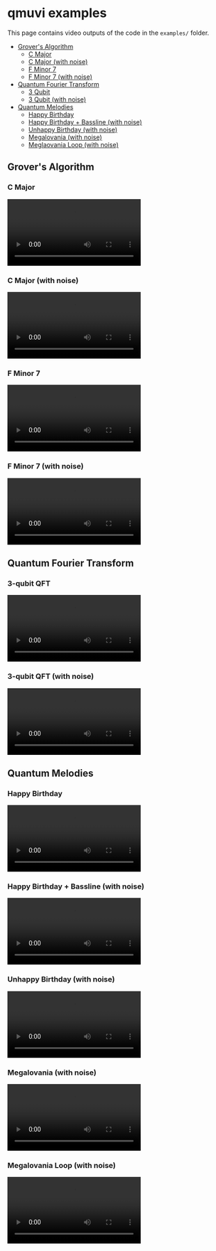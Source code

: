 # qmuvi examples

This page contains video outputs of the code in the `examples/` folder.

- [Grover's Algorithm](#grover)
  - [C Major](#grovercmajor)
  - [C Major (with noise)](#grovercmajornoisy)
  - [F Minor 7](#groverfmin7)
  - [F Minor 7 (with noise)](#groverfmin7noisy)
- [Quantum Fourier Transform](#qft)
  - [3 Qubit](#3qubitqft)
  - [3 Qubit (with noise)](#3qubitqftwithnoise)
- [Quantum Melodies](#melodies)
  - [Happy Birthday](#happybirthday)
  - [Happy Birthday + Bassline (with noise)](#happybirthdaybassline)
  - [Unhappy Birthday (with noise)](#unhappybirthday)
  - [Megalovania (with noise)](#megalovania)
  - [Meglaovania Loop (with noise)](#megalovanialoop)

<a name="grover"/>

## Grover's Algorithm

<a name="grovercmajor"/>

### C Major

<video src="https://user-images.githubusercontent.com/14325614/227772719-a341769d-b578-4d23-9e7d-c18462bd1c22.webm" alt="grover_Cmaj"></video>

<a name="grovercmajornoisy"/>

### C Major (with noise)

<video src="https://user-images.githubusercontent.com/14325614/227772654-3ad5a1f8-d2a8-40ae-8975-498a13eed224.webm" alt="grover_Cmaj_noisy"></video>

<a name="groverfmin7"/>

### F Minor 7

<video src="https://user-images.githubusercontent.com/14325614/227772746-2d47c2b4-fa72-403c-956a-c4d7408b7998.webm" alt="grover_Fmin_seven"></video>

<a name="groverfmin7noisy"/>

### F Minor 7 (with noise)
         
<video src="https://user-images.githubusercontent.com/14325614/227772762-00d725e9-7a92-4187-ad4a-3a4a55514b0d.webm" alt="grover_Fmin_seven_noisy"></video>


<a name="qft"/>

## Quantum Fourier Transform

<a name="3qubitqft"/>

### 3-qubit QFT

<video src="https://user-images.githubusercontent.com/14325614/227772787-db70bfa0-d64f-413b-9bbb-6fe0c041d3e0.webm" alt="simple_qft3"></video>

<a name="3qubitqftwithnoise"/>

### 3-qubit QFT (with noise)

<video src="https://user-images.githubusercontent.com/14325614/227772789-8836aa38-c35f-4685-b8e1-5d9964966379.webm" alt="qft3"></video>

<a name="melodies"/>

## Quantum Melodies

<a name="happybirthday"/>

### Happy Birthday

<video src="https://user-images.githubusercontent.com/14325614/227772829-fbf7d179-81de-42ea-a459-99f91fead994.webm" alt="happy_bday"></video>

<a name="happybirthdaybassline"/>

### Happy Birthday + Bassline (with noise)

<video src="https://user-images.githubusercontent.com/14325614/227772851-0e2c6b04-0e17-4ee2-80cf-3f202ffc2931.webm" alt="happy_bday_bassline"></video>

<a name="unhappybirthday"/>

### Unhappy Birthday (with noise)

<video src="https://user-images.githubusercontent.com/14325614/227772870-4c0aaa1f-3c24-4709-a453-c8820025b074.webm" alt="unhappy_bday"></video>

<a name="megalovania"/>

### Megalovania (with noise)

<video src="https://user-images.githubusercontent.com/14325614/227772887-86e734b5-f451-4df0-8d9f-2437e81cab22.webm" alt="megalovania"></video>

<a name="megalovanialoop"/>

### Megalovania Loop (with noise)

<video src="https://user-images.githubusercontent.com/14325614/227772916-65cb4b69-e88d-4ff4-a801-afffc1dd2cbd.webm" alt="megalovania loop"></video>
